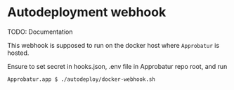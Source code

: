 # Autodeployment webhook

TODO: Documentation

This webhook is supposed to run on the docker host where `Approbatur` is hosted.

Ensure to set secret in hooks.json, .env file in Approbatur repo root, and run

```sh
Approbatur.app $ ./autodeploy/docker-webhook.sh
```
